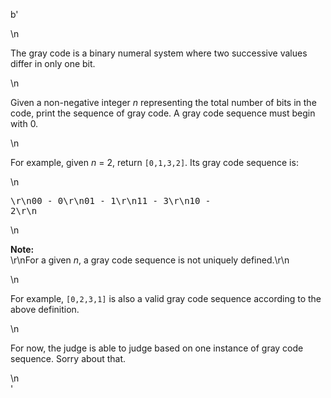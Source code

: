 b'<div class="question-description">\n<p><p>The gray code is a binary numeral system where two successive values differ in only one bit.</p>\n<p>Given a non-negative integer <i>n</i> representing the total number of bits in the code, print the sequence of gray code. A gray code sequence must begin with 0.</p>\n<p>For example, given <i>n</i> = 2, return <code>[0,1,3,2]</code>. Its gray code sequence is:</p>\n<pre>\r\n00 - 0\r\n01 - 1\r\n11 - 3\r\n10 - 2\r\n</pre>\n<p><b>Note:</b><br/>\r\nFor a given <i>n</i>, a gray code sequence is not uniquely defined.\r\n</p>\n<p>For example, <code>[0,2,3,1]</code> is also a valid gray code sequence according to the above definition.</p>\n<p>For now, the judge is able to judge based on one instance of gray code sequence. Sorry about that.</p></p>\n</div>'